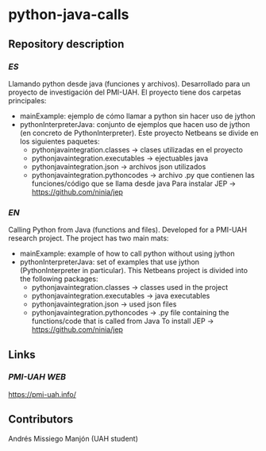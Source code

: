 # **python-java-calls**

## Repository description

### *ES*
Llamando python desde java (funciones y archivos). 
Desarrollado para un proyecto de investigación del PMI-UAH.
El proyecto tiene dos carpetas principales:
- mainExample: ejemplo de cómo llamar a python sin hacer uso de jython
- pythonInterpreterJava: conjunto de ejemplos que hacen uso de jython (en concreto de PythonInterpreter). Este proyecto Netbeans se divide en los siguientes paquetes:
  - pythonjavaintegration.classes -> clases utilizadas en el proyecto
  - pythonjavaintegration.executables -> ejectuables java
  - pythonjavaintegration.json -> archivos json utilizados
  - pythonjavaintegration.pythoncodes -> archivo .py que contienen las funciones/código que se llama desde java
Para instalar JEP -> https://github.com/ninia/jep
### *EN*
Calling Python from Java (functions and files).
Developed for a PMI-UAH research project.
The project has two main mats:
- mainExample: example of how to call python without using jython
- pythonInterpreterJava: set of examples that use jython (PythonInterpreter in particular). This Netbeans project is divided into the following packages:
  - pythonjavaintegration.classes -> classes used in the project
  - pythonjavaintegration.executables -> java executables
  - pythonjavaintegration.json -> used json files
  - pythonjavaintegration.pythoncodes -> .py file containing the functions/code that is called from Java
To install JEP -> https://github.com/ninia/jep

## Links
### *PMI-UAH WEB*
https://pmi-uah.info/

## Contributors
Andrés Missiego Manjón (UAH student)
